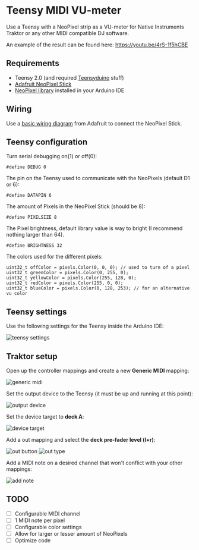 # Teensy MIDI VU-meter

Use a Teensy with a NeoPixel strip as a VU-meter for Native Instruments Traktor or any other MIDI compatible DJ software.

An example of the result can be found here: https://youtu.be/4rS-1f5hCBE

## Requirements
- Teensy 2.0 (and required [Teensyduino](https://www.pjrc.com/teensy/teensyduino.html) stuff)
- [Adafruit NeoPixel Stick](https://www.adafruit.com/products/1426)
- [NeoPixel library](https://github.com/adafruit/Adafruit_NeoPixel) installed in your Arduino IDE

## Wiring
Use a [basic wiring diagram](https://learn.adafruit.com/adafruit-neopixel-uberguide/basic-connections) from Adafruit to connect the NeoPixel Stick.

## Teensy configuration
Turn serial debugging on(1) or off(0):
```
#define DEBUG 0
```

The pin on the Teensy used to communicate with the NeoPixels (default D1 or 6):
```
#define DATAPIN 6
```

The amount of Pixels in the NeoPixel Stick (should be 8):
```
#define PIXELSIZE 8
```

The Pixel brightness, default library value is way to bright (I recommend nothing larger than 64).
```
#define BRIGHTNESS 32
```

The colors used for the different pixels:
```
uint32_t offColor = pixels.Color(0, 0, 0); // used to turn of a pixel
uint32_t greenColor = pixels.Color(0, 255, 0);
uint32_t yellowColor = pixels.Color(255, 128, 0);
uint32_t redColor = pixels.Color(255, 0, 0);
uint32_t blueColor = pixels.Color(0, 128, 253); // for an alternative vu color
```

## Teensy settings
Use the following settings for the Teensy inside the Arduino IDE:

![teensy settings](https://raw.githubusercontent.com/steffex/teensy-vu-traktor/master/assets/teensy_settings.png)

## Traktor setup
Open up the controller mappings and create a new **Generic MIDI** mapping:

![generic midi](https://raw.githubusercontent.com/steffex/teensy-vu-traktor/master/assets/generic_midi.png)

Set the output device to the Teensy (it must be up and running at this point):

![output device](https://raw.githubusercontent.com/steffex/teensy-vu-traktor/master/assets/output_device.png)

Set the device target to **deck A**:

![device target](https://raw.githubusercontent.com/steffex/teensy-vu-traktor/master/assets/device_target.png)

Add a out mapping and select the **deck pre-fader level (l+r)**:

![out button](https://raw.githubusercontent.com/steffex/teensy-vu-traktor/master/assets/out.png)
![out type](https://raw.githubusercontent.com/steffex/teensy-vu-traktor/master/assets/out_type.png)

Add a MIDI note on a desired channel that won't conflict with your other mappings:

![add note](https://raw.githubusercontent.com/steffex/teensy-vu-traktor/master/assets/device_mapping.png)


## TODO
- [ ] Configurable MIDI channel
- [ ] 1 MIDI note per pixel
- [ ] Configurable color settings
- [ ] Allow for larger or lesser amount of NeoPixels
- [ ] Optimize code
